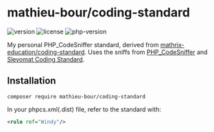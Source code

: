 # mathieu-bour/coding-standard
![version](https://img.shields.io/packagist/v/mathieu-bour/coding-standard?style=flat-square)
![license](https://img.shields.io/packagist/l/mathieu-bour/coding-standard?style=flat-square)
![php-version](https://img.shields.io/packagist/php-v/mathieu-bour/coding-standard?style=flat-square)

My personal PHP_CodeSniffer standard, derived from [mathrix-education/coding-standard](https://github.com/mathrix-education/coding-standard).
Uses the sniffs from [PHP_CodeSniffer][1] and
[Slevomat Coding Standard][2].

[1]: https://github.com/squizlabs/PHP_CodeSniffer 
[2]: https://github.com/slevomat/coding-standard

## Installation

```shell
composer require mathieu-bour/coding-standard
```

In your phpcs.xml(.dist) file, refer to the standard with:

```xml
<rule ref="Windy"/>
```
